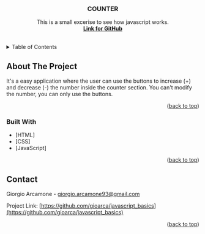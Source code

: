 <!-- Improved compatibility of back to top link: See: https://github.com/othneildrew/Best-README-Template/pull/73 -->
<a name="readme-top"></a>
<!--
*** Thanks for checking out the Best-README-Template. If you have a suggestion
*** that would make this better, please fork the repo and create a pull request
*** or simply open an issue with the tag "enhancement".
*** Don't forget to give the project a star!
*** Thanks again! Now go create something AMAZING! :D
-->



<!-- PROJECT SHIELDS -->
<!--
*** I'm using markdown "reference style" links for readability.
*** Reference links are enclosed in brackets [ ] instead of parentheses ( ).
*** See the bottom of this document for the declaration of the reference variables
*** for contributors-url, forks-url, etc. This is an optional, concise syntax you may use.
*** https://www.markdownguide.org/basic-syntax/#reference-style-links
-->


<!-- PROJECT LOGO -->
<br />
<div align="center">
  <a href="https://github.com/github_username/repo_name"></a>
<h3 align="center">COUNTER</h3>

  <p align="center">
    This is a small excerise to see how javascript works.
    <br />
    <a href="https://github.com/gioarca/javascript_basics"><strong>Link for GitHub</strong></a>
    <br />
    <br />
  </p>
</div>



<!-- TABLE OF CONTENTS -->
<details>
  <summary>Table of Contents</summary>
  <ol>
    <li>
      <a href="#about-the-project">About The Project</a></li>
      <li><a href="#contact">Contact</a></li>
  </ul>
</details>



<!-- ABOUT THE PROJECT -->
## About The Project

It's a easy application where the user can use the buttons to increase (+) and decrease (-) the number inside the counter section. You can't modify the number, you can only use the buttons.


<p align="right">(<a href="#readme-top">back to top</a>)</p>



### Built With

* [HTML]
* [CSS]
* [JavaScript]


<p align="right">(<a href="#readme-top">back to top</a>)</p>



<!-- CONTACT -->
## Contact

Giorgio Arcamone - giorgio.arcamone93@gmail.com

Project Link: [https://github.com/gioarca/javascript_basics](https://github.com/gioarca/javascript_basics)

<p align="right">(<a href="#readme-top">back to top</a>)</p>

